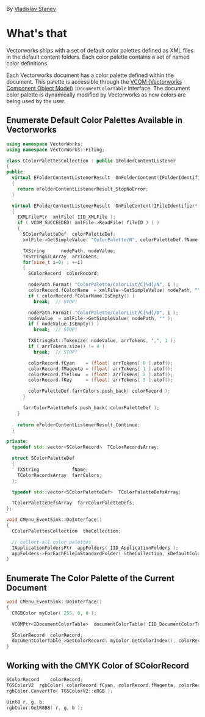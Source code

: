 By [Vladislav Stanev](mailto:vstanev@nemetschek.net)

# What's that

Vectorworks ships with a set of default color palettes defined as XML files in the default content folders. Each color palette contains a set of named color definitions.

Each Vectorworks document has a color palette defined within the document. This palette is accessible through the [VCOM (Vectorworks Component Object Model)](https://developer.vectorworks.net/index.php/VCOM) `IDocumentColorTable` interface. The document color palette is dynamically modified by Vectorworks as new colors are being used by the user.

## Enumerate Default Color Palettes Available in Vectorworks

```cpp
using namespace VectorWorks;
using namespace VectorWorks::Filing;

class CColorPalettesCollection : public IFolderContentListener
{
public:
  virtual EFolderContentListenerResult  OnFolderContent(IFolderIdentifier* folderID)
  {
    return eFolderContentListenerResult_StopNoError;
  }

  virtual EFolderContentListenerResult  OnFileContent(IFileIdentifier* fileID)
  {
    IXMLFilePtr  xmlFile( IID_XMLFile );
    if ( VCOM_SUCCEEDED( xmlFile->ReadFile( fileID ) ) )
    {
      SColorPaletteDef  colorPaletteDef;
      xmlFile->GetSimpleValue( "ColorPalette/N", colorPaletteDef.fName );

      TXString      nodePath, nodeValue;
      TXStringSTLArray  arrTokens;
      for(size_t i=0; ; ++i)
      {
        SColorRecord  colorRecord;

        nodePath.Format( "ColorPalette/ColorList/C[%d]/N", i );
        colorRecord.fColorName  = xmlFile->GetSimpleValue( nodePath, "" );
        if ( colorRecord.fColorName.IsEmpty() )
          break;  // STOP!

        nodePath.Format( "ColorPalette/ColorList/C[%d]/D", i );
        nodeValue  = xmlFile->GetSimpleValue( nodePath, "" );
        if ( nodeValue.IsEmpty() )
          break;  // STOP!

        TXStringExt::Tokenize( nodeValue, arrTokens, ",", 1 );
        if ( arrTokens.size() != 4 )
          break;  // STOP!

        colorRecord.fCyan    = (float) arrTokens[ 0 ].atof(); 
        colorRecord.fMagenta = (float) arrTokens[ 1 ].atof();
        colorRecord.fYellow  = (float) arrTokens[ 2 ].atof();
        colorRecord.fKey     = (float) arrTokens[ 3 ].atof();

        colorPaletteDef.farrColors.push_back( colorRecord );
      }

      farrColorPaletteDefs.push_back( colorPaletteDef );
    }
  
    return eFolderContentListenerResult_Continue;
  }

private:
  typedef std::vector<SColorRecord>  TColorRecordsArray;

  struct SColorPaletteDef
  {
    TXString            fName;
    TColorRecordsArray  farrColors;
  };

  typedef std::vector<SColorPaletteDef>  TColorPaletteDefsArray;

  TColorPaletteDefsArray  farrColorPaletteDefs;
};
```

```cpp
void CMenu_EventSink::DoInterface()
{
  CColorPalettesCollection  theCollection;

  // collect all color palettes
  IApplicationFoldersPtr  appFolders( IID_ApplicationFolders );
  appFolders->ForEachFileInStandardFolder( &theCollection, kDefaultColorPalettesFolder );
}
```

## Enumerate The Color Palette of the Current Document

```cpp
void CMenu_EventSink::DoInterface()
{
  CRGBColor	myColor( 255, 0, 0 );

  VCOMPtr<IDocumentColorTable>	documentColorTable( IID_DocumentColorTable );

  SColorRecord	colorRecord;
  documentColorTable->GetColorRecord( myColor.GetColorIndex(), colorRecord );
}
```

## Working with the CMYK Color of SColorRecord

```cpp
SColorRecord	colorRecord;
TGSColorV2	rgbColor( colorRecord.fCyan, colorRecord.fMagenta, colorRecord.fYellow, colorRecord.fKey );
rgbColor.ConvertTo( TGSColorV2::eRGB );

Uint8 r, g, b;
rgbColor.GetRGB8( r, g, b );
